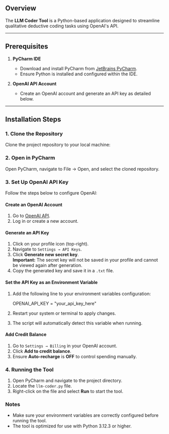## Overview

The **LLM Coder Tool** is a Python-based application designed to streamline qualitative deductive coding tasks using OpenAI's API.

---

## Prerequisites

1. **PyCharm IDE**  
   - Download and install PyCharm from [JetBrains PyCharm](https://www.jetbrains.com/pycharm/).  
   - Ensure Python is installed and configured within the IDE.

2. **OpenAI API Account**  
   - Create an OpenAI account and generate an API key as detailed below.

---

## Installation Steps

### 1. Clone the Repository
Clone the project repository to your local machine:

### 2. Open in PyCharm
Open PyCharm, navigate to File -> Open, and select the cloned repository.

### 3. Set Up OpenAI API Key
Follow the steps below to configure OpenAI:

#### Create an OpenAI Account
1. Go to [OpenAI API](https://platform.openai.com/signup/).  
2. Log in or create a new account.

#### Generate an API Key
1. Click on your profile icon (top-right).  
2. Navigate to `Settings → API Keys`.  
3. Click **Generate new secret key**.  
   **Important:** The secret key will not be saved in your profile and cannot be viewed again after generation.  
4. Copy the generated key and save it in a `.txt` file.

#### Set the API Key as an Environment Variable
1. Add the following line to your environment variables configuration:  

    OPENAI_API_KEY = "your_api_key_here"

2. Restart your system or terminal to apply changes.  
3. The script will automatically detect this variable when running.

#### Add Credit Balance
1. Go to `Settings → Billing` in your OpenAI account.  
2. Click **Add to credit balance**.  
3. Ensure **Auto-recharge** is **OFF** to control spending manually.

### 4. Running the Tool
1. Open PyCharm and navigate to the project directory.  
2. Locate the `llm-coder.py` file.  
3. Right-click on the file and select **Run** to start the tool.

### Notes
- Make sure your environment variables are correctly configured before running the tool.  
- The tool is optimized for use with Python 3.12.3 or higher.